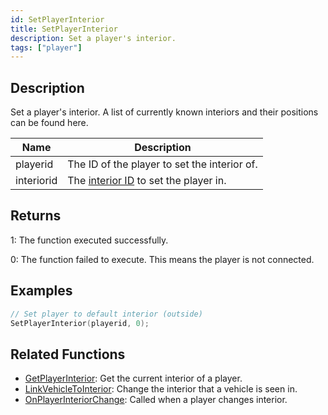 ```yaml
---
id: SetPlayerInterior
title: SetPlayerInterior
description: Set a player's interior.
tags: ["player"]
---
```


## Description

Set a player's interior. A list of currently known interiors and their positions can be found here.

| Name       | Description                                                          |
| ---------- | -------------------------------------------------------------------- |
| playerid   | The ID of the player to set the interior of.                         |
| interiorid | The [interior ID](../resources/interiorids.md) to set the player in. |

## Returns

1: The function executed successfully.

0: The function failed to execute. This means the player is not connected.

## Examples

```c
// Set player to default interior (outside)
SetPlayerInterior(playerid, 0);
```

## Related Functions

- [GetPlayerInterior](../functions/GetPlayerInterior.md): Get the current interior of a player.
- [LinkVehicleToInterior](../functions/LinkVehicleToInterior.md): Change the interior that a vehicle is seen in.
- [OnPlayerInteriorChange](../callbacks/OnPlayerInteriorChange.md): Called when a player changes interior.
